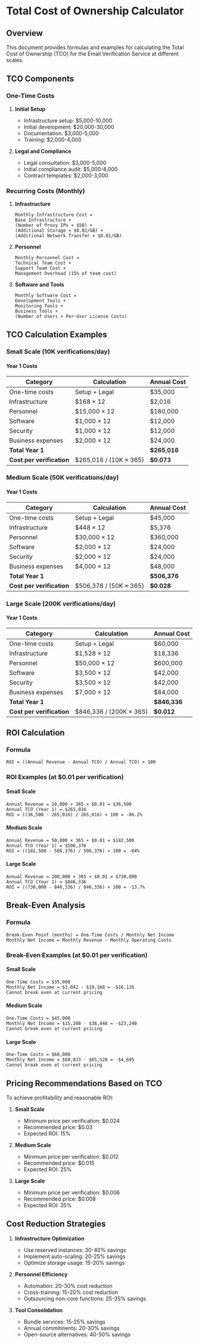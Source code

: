 # Total Cost of Ownership Calculator

## Overview
This document provides formulas and examples for calculating the Total Cost of Ownership (TCO) for the Email Verification Service at different scales.

## TCO Components

### One-Time Costs
1. **Initial Setup**
   - Infrastructure setup: $5,000-10,000
   - Initial development: $20,000-30,000
   - Documentation: $3,000-5,000
   - Training: $2,000-4,000

2. **Legal and Compliance**
   - Legal consultation: $3,000-5,000
   - Initial compliance audit: $5,000-8,000
   - Contract templates: $2,000-3,000

### Recurring Costs (Monthly)

1. **Infrastructure**
   ```
   Monthly Infrastructure Cost =
   Base Infrastructure +
   (Number of Proxy IPs × $50) +
   (Additional Storage × $0.02/GB) +
   (Additional Network Transfer × $0.01/GB)
   ```

2. **Personnel**
   ```
   Monthly Personnel Cost =
   Technical Team Cost +
   Support Team Cost +
   Management Overhead (15% of team cost)
   ```

3. **Software and Tools**
   ```
   Monthly Software Cost =
   Development Tools +
   Monitoring Tools +
   Business Tools +
   (Number of Users × Per-User License Costs)
   ```

## TCO Calculation Examples

### Small Scale (10K verifications/day)

#### Year 1 Costs
| Category | Calculation | Annual Cost |
|----------|-------------|-------------|
| One-time costs | Setup + Legal | $35,000 |
| Infrastructure | $168 × 12 | $2,016 |
| Personnel | $15,000 × 12 | $180,000 |
| Software | $1,000 × 12 | $12,000 |
| Security | $1,000 × 12 | $12,000 |
| Business expenses | $2,000 × 12 | $24,000 |
| **Total Year 1** | | **$265,016** |
| **Cost per verification** | $265,016 / (10K × 365) | **$0.073** |

### Medium Scale (50K verifications/day)

#### Year 1 Costs
| Category | Calculation | Annual Cost |
|----------|-------------|-------------|
| One-time costs | Setup + Legal | $45,000 |
| Infrastructure | $448 × 12 | $5,376 |
| Personnel | $30,000 × 12 | $360,000 |
| Software | $2,000 × 12 | $24,000 |
| Security | $2,000 × 12 | $24,000 |
| Business expenses | $4,000 × 12 | $48,000 |
| **Total Year 1** | | **$506,376** |
| **Cost per verification** | $506,376 / (50K × 365) | **$0.028** |

### Large Scale (200K verifications/day)

#### Year 1 Costs
| Category | Calculation | Annual Cost |
|----------|-------------|-------------|
| One-time costs | Setup + Legal | $60,000 |
| Infrastructure | $1,528 × 12 | $18,336 |
| Personnel | $50,000 × 12 | $600,000 |
| Software | $3,500 × 12 | $42,000 |
| Security | $3,500 × 12 | $42,000 |
| Business expenses | $7,000 × 12 | $84,000 |
| **Total Year 1** | | **$846,336** |
| **Cost per verification** | $846,336 / (200K × 365) | **$0.012** |

## ROI Calculation

### Formula
```
ROI = ((Annual Revenue - Annual TCO) / Annual TCO) × 100
```

### ROI Examples (at $0.01 per verification)

#### Small Scale
```
Annual Revenue = 10,000 × 365 × $0.01 = $36,500
Annual TCO (Year 1) = $265,016
ROI = ((36,500 - 265,016) / 265,016) × 100 = -86.2%
```

#### Medium Scale
```
Annual Revenue = 50,000 × 365 × $0.01 = $182,500
Annual TCO (Year 1) = $506,376
ROI = ((182,500 - 506,376) / 506,376) × 100 = -64%
```

#### Large Scale
```
Annual Revenue = 200,000 × 365 × $0.01 = $730,000
Annual TCO (Year 1) = $846,336
ROI = ((730,000 - 846,336) / 846,336) × 100 = -13.7%
```

## Break-Even Analysis

### Formula
```
Break-Even Point (months) = One-Time Costs / Monthly Net Income
Monthly Net Income = Monthly Revenue - Monthly Operating Costs
```

### Break-Even Examples (at $0.01 per verification)

#### Small Scale
```
One-Time Costs = $35,000
Monthly Net Income = $3,042 - $19,168 = -$16,126
Cannot break even at current pricing
```

#### Medium Scale
```
One-Time Costs = $45,000
Monthly Net Income = $15,208 - $38,448 = -$23,240
Cannot break even at current pricing
```

#### Large Scale
```
One-Time Costs = $60,000
Monthly Net Income = $60,833 - $65,528 = -$4,695
Cannot break even at current pricing
```

## Pricing Recommendations Based on TCO

To achieve profitability and reasonable ROI:

1. **Small Scale**
   - Minimum price per verification: $0.024
   - Recommended price: $0.03
   - Expected ROI: 15%

2. **Medium Scale**
   - Minimum price per verification: $0.012
   - Recommended price: $0.015
   - Expected ROI: 25%

3. **Large Scale**
   - Minimum price per verification: $0.006
   - Recommended price: $0.008
   - Expected ROI: 35%

## Cost Reduction Strategies

1. **Infrastructure Optimization**
   - Use reserved instances: 30-40% savings
   - Implement auto-scaling: 20-25% savings
   - Optimize storage usage: 15-20% savings

2. **Personnel Efficiency**
   - Automation: 20-30% cost reduction
   - Cross-training: 15-20% cost reduction
   - Outsourcing non-core functions: 25-35% savings

3. **Tool Consolidation**
   - Bundle services: 15-25% savings
   - Annual commitments: 20-30% savings
   - Open-source alternatives: 40-50% savings
